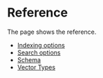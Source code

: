 # Reference

The page shows the reference.

- [Indexing options](indexing_options)
- [Search options](search_options)
- [Schema](schema)
- [Vector Types](vector-types)
